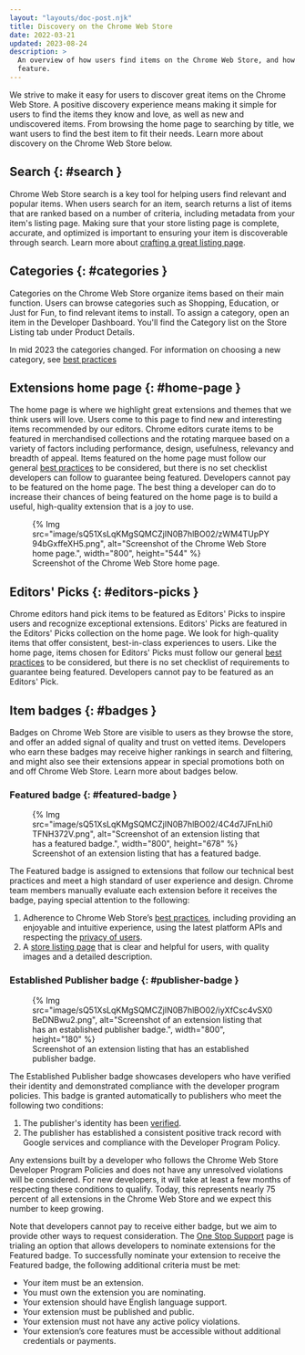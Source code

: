 ```yaml
---
layout: "layouts/doc-post.njk"
title: Discovery on the Chrome Web Store
date: 2022-03-21
updated: 2023-08-24
description: >
  An overview of how users find items on the Chrome Web Store, and how our editors select items to
  feature.
---
```


We strive to make it easy for users to discover great items on the Chrome Web Store. A positive
discovery experience means making it simple for users to find the items they know and love, as well
as new and undiscovered items. From browsing the home page to searching by title, we want users to
find the best item to fit their needs. Learn more about discovery on the Chrome Web Store below.

## Search {: #search }

Chrome Web Store search is a key tool for helping users find relevant and popular items. When users
search for an item, search returns a list of items that are ranked based on a number of criteria,
including metadata from your item's listing page. Making sure that your store listing page is
complete, accurate, and optimized is important to ensuring your item is discoverable through search.
Learn more about [crafting a great listing page][best-listing].

## Categories {: #categories }

Categories on the Chrome Web Store organize items based on their main function. Users can browse
categories such as Shopping, Education, or Just for Fun, to find relevant items to install. To
assign a category, open an item in the Developer Dashboard. You'll find the Category list on the
Store Listing tab under Product Details.

In mid 2023 the categories changed. For information on choosing a new category, see
[best practices][chose-category]

## Extensions home page {: #home-page }

The home page is where we highlight great extensions and themes that we think users will love. Users
come to this page to find new and interesting items recommended by our editors. Chrome editors
curate items to be featured in merchandised collections and the rotating marquee based on a variety
of factors including performance, design, usefulness, relevancy and breadth of appeal. Items
featured on the home page must follow our general [best practices][best-practices] to be considered,
but there is no set checklist developers can follow to guarantee being featured. Developers cannot
pay to be featured on the home page. The best thing a developer can do to increase their chances of
being featured on the home page is to build a useful, high-quality extension that is a joy to use.

<figure data-size="full">
  {% Img src="image/sQ51XsLqKMgSQMCZjIN0B7hlBO02/zWM4TUpPY94bGxffeXH5.png", alt="Screenshot of the Chrome Web Store home page.", width="800", height="544" %}
  <figcaption>Screenshot of the Chrome Web Store home page.</figcaption>
</figure>

## Editors' Picks {: #editors-picks }

Chrome editors hand pick items to be featured as Editors' Picks to inspire users and recognize
exceptional extensions. Editors' Picks are featured in the Editors' Picks collection on the home
page. We look for high-quality items that offer consistent, best-in-class experiences to users. Like
the home page, items chosen for Editors' Picks must follow our general [best
practices][best-practices] to be considered, but there is no set checklist of requirements to
guarantee being featured. Developers cannot pay to be featured as an Editors' Pick.

## Item badges {: #badges }

Badges on Chrome Web Store are visible to users as they browse the store, and offer an added signal
of quality and trust on vetted items. Developers who earn these badges may receive higher rankings
in search and filtering, and might also see their extensions appear in special promotions both on
and off Chrome Web Store. Learn more about badges below.

### Featured badge {: #featured-badge }

<figure data-size="full">
  {% Img src="image/sQ51XsLqKMgSQMCZjIN0B7hlBO02/4C4d7JFnLhi0TFNH372V.png", alt="Screenshot of an extension listing that has a featured badge.", width="800", height="678" %}
  <figcaption>Screenshot of an extension listing that has a featured badge.</figcaption>
</figure>

The Featured badge is assigned to extensions that follow our technical best practices and meet a
high standard of user experience and design. Chrome team members manually evaluate each extension
before it receives the badge, paying special attention to the following:

1. Adherence to Chrome Web Store’s [best practices][best-practices], including providing
   an enjoyable and intuitive experience, using the latest platform APIs and respecting the [privacy
   of users][user-privacy].
2. A [store listing page][best-listing] that is clear and helpful for users, with quality images and
   a detailed description.

### Established Publisher badge {: #publisher-badge }

<figure data-size="full">
  {% Img src="image/sQ51XsLqKMgSQMCZjIN0B7hlBO02/iyXfCsc4vSX0BeDNBwu2.png", alt="Screenshot of an extension listing that has an established publisher badge.", width="800", height="180" %}
  <figcaption>Screenshot of an extension listing that has an established publisher badge.</figcaption>
</figure>

The Established Publisher badge showcases developers who have verified their identity and
demonstrated compliance with the developer program policies. This badge is granted automatically to
publishers who meet the following two conditions:

1. The publisher's identity has been [verified][verified].
2. The publisher has established a consistent positive track record with Google services and
   compliance with the Developer Program Policy.

Any extensions built by a developer who follows the Chrome Web Store Developer Program Policies and
does not have any unresolved violations will be considered. For new developers, it will take at
least a few months of respecting these conditions to qualify. Today, this represents nearly 75 percent of
all extensions in the Chrome Web Store and we expect this number to keep growing.

Note that developers cannot pay to receive either badge, but we aim to provide other ways to request
consideration. The [One Stop Support][one-stop-support] page is trialing an option that allows
developers to nominate extensions for the Featured badge. To successfully nominate your extension to
receive the Featured badge, the following additional criteria must be met:

* Your item must be an extension.
* You must own the extension you are nominating.
* Your extension should have English language support.
* Your extension must be published and public.
* Your extension must not have any active policy violations.
* Your extension’s core features must be accessible without additional credentials or payments.

[best-listing]: /docs/webstore/best_listing/
[best-practices]: /docs/webstore/best_practices/
[chose-category]: /docs/webstore/best_practices/#choose-category-well
[one-stop-support]: https://support.google.com/chrome_webstore/contact/one_stop_support
[user-privacy]: /docs/extensions/mv3/user_privacy/
[verified]: /docs/webstore/cws-dashboard-listing/#displaying-your-verified-publisher-status
